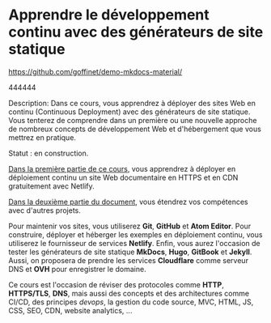 # Apprendre le développement continu avec des générateurs de site statique

https://github.com/goffinet/demo-mkdocs-material/

444444

Description: Dans ce cours, vous apprendrez à déployer des sites Web en continu (Continuous Deployment) avec des générateurs de site statique. Vous tenterez de comprendre dans un première ou une nouvelle approche de nombreux concepts de développement Web et d'hébergement que vous mettrez en pratique.

Statut : en construction.

[Dans la première partie de ce cours](premier-projet-en-deploiement-continu.md), vous apprendrez à déployer en déploiement continu un site Web documentaire en HTTPS et en CDN gratuitement avec Netlify.

[Dans la deuxième partie du document](autres-projets-avec-generateur-de-site-statique.md), vous étendrez vos compétences avec d'autres projets.

Pour maintenir vos sites, vous utiliserez **Git**, **GitHub** et **Atom Editor**. Pour construire, déployer et héberger les exemples en déploiement continu, vous utiliserez le fournisseur de services **Netlify**. Enfin, vous aurez l'occasion de tester les générateurs de site statique **MkDocs**, **Hugo**, **GitBook** et **Jekyll**. Aussi, on proposera de prendre les services **Cloudflare** comme serveur DNS et **OVH** pour enregistrer le domaine.

Ce cours est l'occasion de réviser des protocoles comme **HTTP**, **HTTPS/TLS**, **DNS**, mais aussi des concepts et des architectures comme CI/CD, des principes _devops_, la gestion du code source, MVC, HTML, JS, CSS, SEO, CDN, website analytics, ...

